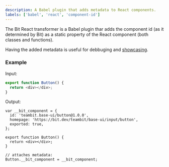 ```yaml
---
description: A Babel plugin that adds metadata to React components.
labels: ['babel', 'react', 'component-id']
---
```


The Bit React transformer is a Babel plugin thar adds the component id (as it determined by Bit) as a static property of the React component (both classes and functions).

Having the added metadata is useful for debbuging and [showcasing](/ui/component-highlighter).

### Example

Input:

```ts
export function Button() {
  return <div></div>;
}
```

Output:

```tsx
var __bit_component = {
  id: 'teambit.base-ui/button@1.0.0',
  homepage: 'https://bit.dev/teambit/base-ui/input/button',
  exported: true,
};

export function Button() {
  return <div></div>;
}

// attaches metadata:
Button.__bit_component = __bit_component;
```
